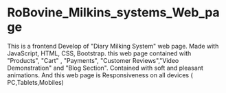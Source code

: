 # RoBovine_Milkins_systems_Web_page
This is a frontend Develop of "Diary Milking System" web page. Made with JavaScript, HTML, CSS, Bootstrap. this web page contained with "Products",  "Cart" , "Payments", "Customer Reviews","Video Demonstration" and "Blog Section". Contained with soft and pleasant animations.  And this web page is Responsiveness on all devices ( PC,Tablets,Mobiles)
